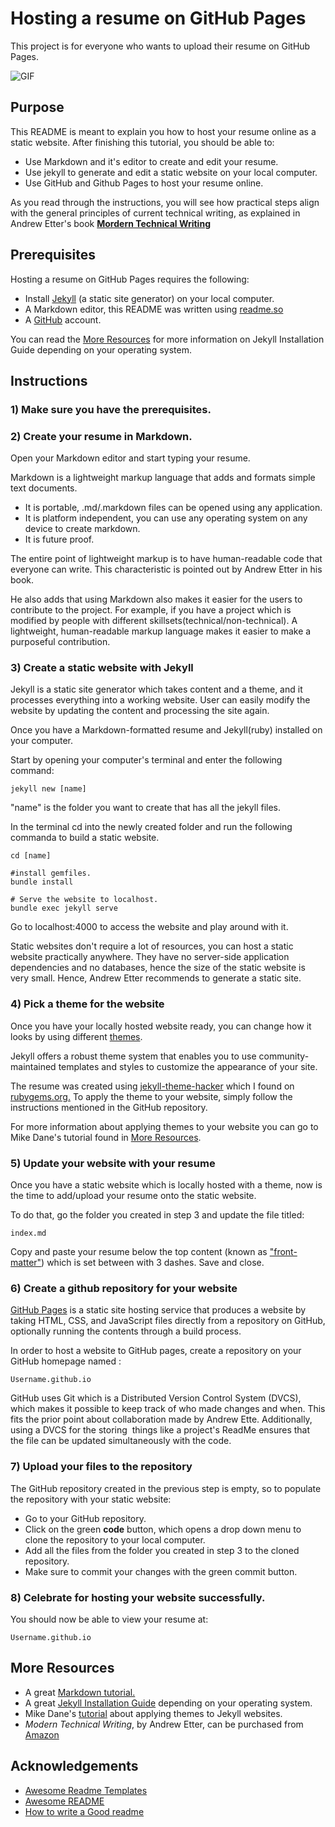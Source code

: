 
# Hosting a resume on GitHub Pages

This project is for everyone who wants to upload their resume on GitHub Pages.

![GIF](https://github.com/sanksarraval/sanksarraval.github.io/blob/main/Assignment_2_Gif.gif)


## Purpose

This README is meant to explain you how to host your resume online as a static website.
After finishing this tutorial, you should be able to:

- Use Markdown and it's editor to create and edit your resume.
- Use jekyll to generate and edit a static website on your local computer.
- Use GitHub and Github Pages to host your resume online.

As you read through the instructions, you will see how practical steps align with the general principles of current technical writing, as explained in Andrew Etter's book **[Mordern Technical Writing](https://www.amazon.ca/Modern-Technical-Writing-Introduction-Documentation-ebook/dp/B01A2QL9SS)** 

## Prerequisites
Hosting a resume on GitHub Pages requires the following:
- Install [Jekyll](https://jekyllrb.com/docs/) (a static site generator) on your local computer.
- A Markdown editor, this README was written using [readme.so](https://readme.so/editor)
- A [GitHub](https://github.com/) account.

You can read the [More Resources](#more-resources) for more information on Jekyll Installation Guide depending on your operating system.

## Instructions
### 1) Make sure you have the prerequisites.

### 2) Create your resume in Markdown.

Open your Markdown editor and start typing your resume.

Markdown is a lightweight markup language that adds and formats simple text documents. 
- It is portable, .md/.markdown files can be opened using any application.
- It is platform independent, you can use any operating system on any device to create markdown.
- It is future proof. 

The entire point of lightweight markup is to have human-readable code that everyone can write. This characteristic is pointed out by Andrew Etter in his book. 

He also adds that using Markdown also makes it easier for the users to contribute to the project.
For example, if you have a project which is modified by people with different skillsets(technical/non-technical). A lightweight, human-readable markup language makes it easier to make a purposeful contribution.

### 3) Create a static website with Jekyll
Jekyll is a static site generator which takes content and a theme, and it processes everything into a working website. User can easily modify the website by updating the content and processing the site again.

Once you have a Markdown-formatted resume and Jekyll(ruby) installed on your computer.

Start by opening your computer's terminal and enter the following command:

```
jekyll new [name]
```
"name" is the folder you want to create that has all the jekyll files. 

In the terminal cd into the newly created folder and run the following commanda to build a static website.
```
cd [name]

#install gemfiles.
bundle install 

# Serve the website to localhost.
bundle exec jekyll serve
```
Go to localhost:4000 to access the website and play around with it.

Static websites don't require a lot of resources, you can host a static website practically anywhere. They have no server-side application dependencies and no databases, hence the size of the static website is very small. Hence, Andrew Etter recommends to generate a static site. 

### 4) Pick a theme for the website

Once you have your locally hosted website ready, you can change how it looks by using different [themes](https://jekyllrb.com/docs/themes/).

Jekyll offers a robust theme system that enables you to use community-maintained templates and styles to customize the appearance of your site.

The resume was created using [jekyll-theme-hacker](https://github.com/pages-themes/hacker) which I found on [rubygems.org.](https://rubygems.org/gems/jekyll-theme-hacker) To apply the theme to your website, simply follow the instructions mentioned in the GitHub repository.

For more information about applying themes to your website you can go to Mike Dane's tutorial found in [More Resources](#more-resources).

### 5) Update your website with your resume
Once you have a static website which is locally hosted with a theme, now is the time to add/upload your resume onto the static website.

To do that, go the folder you created in step 3 and update the file titled:
```
index.md
```
Copy and paste your resume below the top content (known as ["front-matter"](https://jekyllrb.com/docs/front-matter/)) which is set between with 3 dashes. Save and close. 


### 6) Create a github repository for your website

[GitHub Pages](https://docs.github.com/en/pages/getting-started-with-github-pages/about-github-pages) is a static site hosting service that produces a website by taking HTML, CSS, and JavaScript files directly from a repository on GitHub, optionally running the contents through a build process.

In order to host a website to GitHub pages, create a repository on your GitHub homepage named :
```
Username.github.io
```
GitHub uses Git which is a Distributed Version Control System (DVCS), which makes it possible to keep track of who made changes and when. This fits the prior point about collaboration made by Andrew Ette.  Additionally, using a DVCS for the storing  things like a project's ReadMe ensures that the file can be updated simultaneously with the code. 



### 7) Upload your files to the repository
The GitHub repository created in the previous step is empty, so to populate the repository with your static website:
- Go to your GitHub repository.
- Click on the green **code** button, which opens a drop down menu to clone the repository to your local computer.
- Add all the files from the folder you created in step 3 to the cloned repository.
- Make sure to commit your changes with the green commit button.

### 8) Celebrate for hosting your website successfully.
You should now be able to view your resume at: 
```
Username.github.io
```



## More Resources

- A great [Markdown tutorial.](https://www.markdowntutorial.com/)
- A great [Jekyll Installation Guide](https://jekyllrb.com/docs/installation/#guides) depending on your operating system.
- Mike Dane's [tutorial](https://www.youtube.com/watch?v=NoRS2D-cyko&list=PLLAZ4kZ9dFpOPV5C5Ay0pHaa0RJFhcmcB&index=11&t=247s) about applying themes to Jekyll websites.
- *Modern Technical Writing*, by Andrew Etter, can be purchased from [Amazon](https://www.amazon.ca/Modern-Technical-Writing-Introduction-Documentation-ebook/dp/B01A2QL9SS)

## Acknowledgements

 - [Awesome Readme Templates](https://awesomeopensource.com/project/elangosundar/awesome-README-templates)
 - [Awesome README](https://github.com/matiassingers/awesome-readme)
 - [How to write a Good readme](https://bulldogjob.com/news/449-how-to-write-a-good-readme-for-your-github-project)

